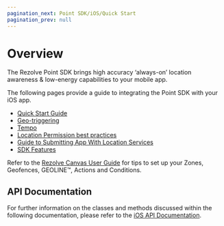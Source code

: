```yaml
---
pagination_next: Point SDK/iOS/Quick Start
pagination_prev: null
---
```


Overview
=======

The Rezolve Point SDK brings high accuracy ‘always-on’ location awareness & low-energy capabilities to your mobile app.

The following pages provide a guide to integrating the Point SDK with your iOS app.

*   [Quick Start Guide](./Quick%20Start.md)
*   [Geo-triggering](./Geo-triggering.md)
*   [Tempo](./Tempo.md)
*   [Location Permission best practices](./Location%20Permission%20Best%20Practices.md)
*   [Guide to Submitting App With Location Services](../../Implementation%20and%20Best%20Practices%20Guides/Submitting%20apps%20with%20location%20services%20guide.md)
*   [SDK Features](./Features/App%20restart%20notification.md)

Refer to the [Rezolve Canvas User Guide](../../Canvas/Overview.md) for tips to set up your Zones, Geofences, GEOLINE™, Actions and Conditions.

API Documentation
-----------------

For further information on the classes and methods discussed within the following documentation, please refer to the [iOS API Documentation](https://ios-docs.bluedot.io/).